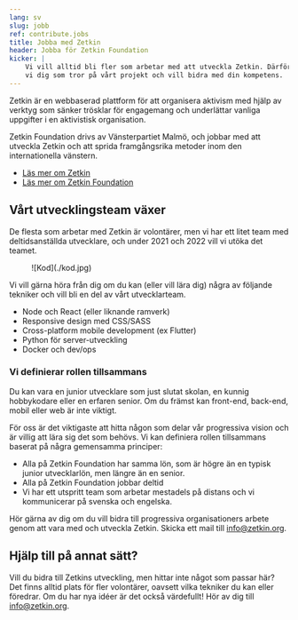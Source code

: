 ```yaml
---
lang: sv
slug: jobb
ref: contribute.jobs
title: Jobba med Zetkin
header: Jobba för Zetkin Foundation
kicker: |
    Vi vill alltid bli fler som arbetar med att utveckla Zetkin. Därför söker
    vi dig som tror på vårt projekt och vill bidra med din kompetens.
---
```


Zetkin är en webbaserad plattform för att organisera aktivism med hjälp av
verktyg som sänker trösklar för engagemang och underlättar vanliga
uppgifter i en aktivistisk organisation.

Zetkin Foundation drivs av Vänsterpartiet Malmö, och jobbar med att utveckla
Zetkin och att sprida framgångsrika metoder inom den internationella vänstern.

* [Läs mer om Zetkin](/sv/zetkin)
* [Läs mer om Zetkin Foundation](/sv/foundation)

## Vårt utvecklingsteam växer
De flesta som arbetar med Zetkin är volontärer, men vi har ett litet team
med deltidsanställda utvecklare, och under 2021 och 2022 vill vi utöka det
teamet.

<figure markdown="1">
![Kod](./kod.jpg)
</figure>

Vi vill gärna höra från dig om du kan (eller vill lära dig) några av
följande tekniker och vill bli en del av vårt utvecklarteam.

* Node och React (eller liknande ramverk)
* Responsive design med CSS/SASS
* Cross-platform mobile development (ex Flutter)
* Python för server-utveckling
* Docker och dev/ops

### Vi definierar rollen tillsammans
Du kan vara en junior utvecklare som just slutat skolan, en kunnig hobbykodare
eller en erfaren senior. Om du främst kan front-end, back-end, mobil eller web
är inte viktigt.

För oss är det viktigaste att hitta någon som delar vår progressiva vision och
är villig att lära sig det som behövs. Vi kan definiera rollen tillsammans
baserat på några gemensamma principer:

* Alla på Zetkin Foundation har samma lön, som är högre än en typisk junior
  utvecklarlön, men längre än en senior.
* Alla på Zetkin Foundation jobbar deltid
* Vi har ett utspritt team som arbetar mestadels på distans och vi kommunicerar
  på svenska och engelska.

Hör gärna av dig om du vill bidra till progressiva organisationers arbete
genom att vara med och utveckla Zetkin. Skicka ett mail till [info@zetkin.org](mailto:info@zetkin.org).

## Hjälp till på annat sätt?
Vill du bidra till Zetkins utveckling, men hittar inte något som passar här?
Det finns alltid plats för fler volontärer, oavsett vilka tekniker du kan
eller föredrar. Om du har nya idéer är det också värdefullt! Hör av dig till
[info@zetkin.org](mailto:info@zetkin.org).

